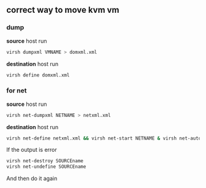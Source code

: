 ## correct way to move kvm vm

### dump

**source** host run

```sh
virsh dumpxml VMNAME > domxml.xml
```

**destination** host run

```sh
virsh define domxml.xml
```

### for net

**source** host run

```sh
virsh net-dumpxml NETNAME > netxml.xml
```

**destination** host run

```sh
virsh net-define netxml.xml && virsh net-start NETNAME & virsh net-autostart NETNAME
```

If the output is error

```sh
virsh net-destroy SOURCEname
virsh net-undefine SOURCEname
```

And then do it again
